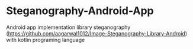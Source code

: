 # Steganography-Android-App
Android app implementation library steganography (https://github.com/aagarwal1012/Image-Steganography-Library-Android) with kotlin programing language
